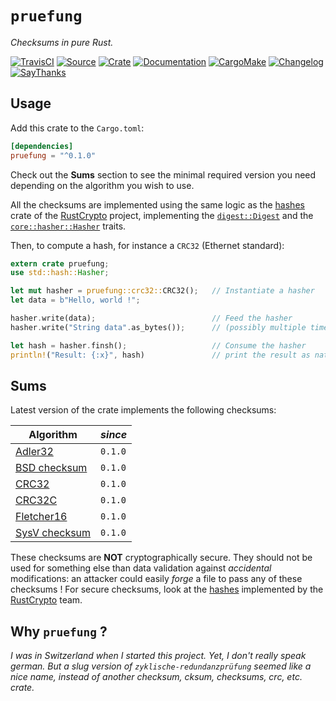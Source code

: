 # `pruefung`

*Checksums in pure Rust.*

[![TravisCI](https://img.shields.io/travis/althonos/pruefung/master.svg?maxAge=600&style=flat-square)](https://travis-ci.org/althonos/pruefung/branches)
[![Source](https://img.shields.io/badge/source-GitHub-303030.svg?maxAge=86400&style=flat-square)](https://github.com/althonos/pruefung)
[![Crate](https://img.shields.io/crates/v/pruefung.svg?maxAge=86400&style=flat-square)](https://crates.io/crates/pruefung)
[![Documentation](https://img.shields.io/badge/docs-latest-4d76ae.svg?maxAge=86400&style=flat-square)](https://docs.rs/pruefung)
[![CargoMake](https://img.shields.io/badge/built%20with-cargo--make-yellow.svg?maxAge=86400&style=flat-square)](https://sagiegurari.github.io/cargo-make)
[![Changelog](https://img.shields.io/badge/keep%20a-changelog-8A0707.svg?maxAge=86400&style=flat-square)](http://keepachangelog.com/)
[![SayThanks](https://img.shields.io/badge/say-thanks!-1EAEDB.svg?maxAge=86400&style=flat-square)](https://saythanks.io/to/althonos)


## Usage

Add this crate to the `Cargo.toml`:

```toml
[dependencies]
pruefung = "^0.1.0"
```

Check out the **Sums** section to see the minimal required version you need
depending on the algorithm you wish to use.

All the checksums are implemented using the same logic as the [hashes] crate of
the [RustCrypto] project, implementing the [`digest::Digest`] and the
[`core::hasher::Hasher`] traits.

Then, to compute a hash, for instance a `CRC32` (Ethernet standard):

```rust
extern crate pruefung;
use std::hash::Hasher;

let mut hasher = pruefung::crc32::CRC32();   // Instantiate a hasher
let data = b"Hello, world !";

hasher.write(data);                          // Feed the hasher
hasher.write("String data".as_bytes());      // (possibly multiple times)

let hash = hasher.finsh();                   // Consume the hasher
println!("Result: {:x}", hash)               // print the result as native hex
```


## Sums

Latest version of the crate implements the following checksums:

Algorithm                                                         | *since*
----------------------------------------------------------------- | -------
[Adler32](https://en.wikipedia.org/wiki/Adler-32)                 | `0.1.0`
[BSD checksum](https://en.wikipedia.org/wiki/BSD_checksum)        | `0.1.0`
[CRC32](https://en.wikipedia.org/wiki/Cyclic_redundancy_check)    | `0.1.0`
[CRC32C](https://en.wikipedia.org/wiki/Cyclic_redundancy_check)   | `0.1.0`
[Fletcher16](https://en.wikipedia.org/wiki/Fletcher%27s_checksum) | `0.1.0`
[SysV checksum](https://en.wikipedia.org/wiki/SYSV_checksum)      | `0.1.0`

These checksums are **NOT** cryptographically secure. They should not be used
for something else than data validation against *accidental* modifications:
an attacker could easily *forge* a file to pass any of these checksums ! For
secure checksums, look at the [hashes] implemented by the [RustCrypto] team.


## Why `pruefung` ?

*I was in Switzerland when I started this project. Yet, I don't really speak
german. But a slug version of `zyklische-redundanzprüfung` seemed like a nice
name, instead of another checksum, cksum, checksums, crc, etc. crate.*


[hashes]: https://github.com/RustCrypto/hashes
[RustCrypto]: https://github.com/RustCrypto
[`digest::Digest`]: https://docs.rs/digest/0.6.1/digest/trait.Digest.html
[`core::hasher::Hasher`]: https://doc.rust-lang.org/core/hash/trait.Hasher.html
